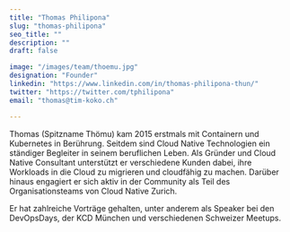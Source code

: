 ```yaml
---
title: "Thomas Philipona"
slug: "thomas-philipona"
seo_title: ""
description: ""
draft: false

image: "/images/team/thoemu.jpg"
designation: "Founder"
linkedin: "https://www.linkedin.com/in/thomas-philipona-thun/"
twitter: "https://twitter.com/tphilipona"
email: "thomas@tim-koko.ch"

---
```


Thomas (Spitzname Thömu) kam 2015 erstmals mit Containern und Kubernetes in Berührung. Seitdem sind Cloud Native Technologien ein ständiger Begleiter in seinem beruflichen Leben. Als Gründer und Cloud Native Consultant unterstützt er verschiedene Kunden dabei, ihre Workloads in die Cloud zu migrieren und cloudfähig zu machen. Darüber hinaus engagiert er sich aktiv in der Community als Teil des Organisationsteams von Cloud Native Zurich.

Er hat zahlreiche Vorträge gehalten, unter anderem als Speaker bei den DevOpsDays, der KCD München und verschiedenen Schweizer Meetups.
